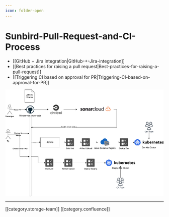 ```yaml
---
icon: folder-open
---
```


# Sunbird-Pull-Request-and-CI-Process

* \[\[GitHub + Jira integration|GitHub-+-Jira-integration]]
* \[\[Best practices for raising a pull request|Best-practices-for-raising-a-pull-request]]
* \[\[Triggering CI based on approval for PR|Triggering-CI-based-on-approval-for-PR]]

![](<../../../../../.gitbook/assets/Sunbird-CICD (1).png>)

***

\[\[category.storage-team]] \[\[category.confluence]]
